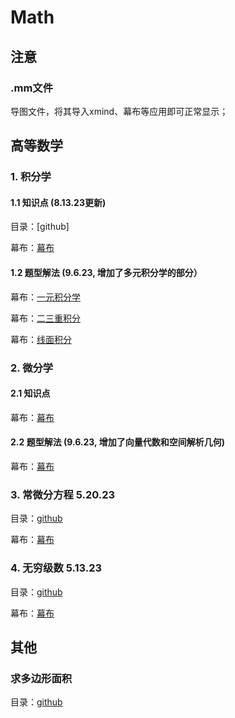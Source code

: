 # Math

## 注意
### .mm文件
导图文件，将其导入xmind、幕布等应用即可正常显示；


## 高等数学

### 1. 积分学

#### 1.1 知识点 (8.13.23更新)

目录：[github]

幕布：[幕布](https://www.mubu.com/doc/7Eqhv5lBXWh)

#### 1.2 题型解法 (9.6.23, 增加了多元积分学的部分）

幕布：[一元积分学](https://www.mubu.com/doc/1hGvdOlxJ5x)

幕布：[二三重积分](https://www.mubu.com/doc/2v_HLaTD26N)

幕布：[线面积分](https://www.mubu.com/doc/3biaZm-ix6N)

### 2. 微分学

#### 2.1 知识点

幕布：[幕布](https://www.mubu.com/doc/3sYFf3vfzlx)

#### 2.2 题型解法 (9.6.23, 增加了向量代数和空间解析几何)

幕布：[幕布](https://mubucm.com/doc/6WGwDpvxdBx)

### 3. 常微分方程 5.20.23

目录：[github](https://github.com/ElandWoo/Math/tree/004394edae8e7b356ead1f7e1c706e0017d2616c/Calculus/Equations)

幕布：[幕布](https://www.mubucm.com/doc/6DYfOAFEgRN)

### 4. 无穷级数 5.13.23

目录：[github](https://github.com/ElandWoo/Math/tree/e71782251bc62920ff537fc06e699235612caf30/Calculus)

幕布：[幕布](https://www.mubucm.com/doc/1DbAfNNxcKN)


## 其他

### 求多边形面积

目录：[github](Others/polygonArea)


